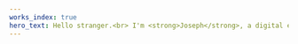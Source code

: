 ```yaml
---
works_index: true
hero_text: Hello stranger.<br> I'm <strong>Joseph</strong>, a digital entrepreneur from beautiful Belfast. My brain sits with business, but my love lies with Digital Marketing. I help companies grow, including my own. Explore my projects and if you'd like to chat, [say hi](https://www.google.com).
---
```

<Hero :text="$page.frontmatter.hero_text" />
<WorksList />
